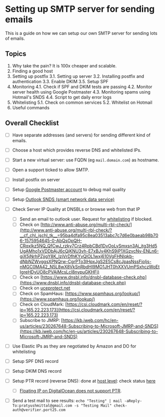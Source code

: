 # Setting up SMTP server for sending emails

This is a guide on how we can setup our own SMTP server for sending lots of emails.


## Topics

1. Why take the pain? It is 100x cheaper and scalable.
2. Finding a good host
3. Setting up postfix
    3.1. Setting up server
    3.2. Installing postfix and authentication
    3.3. Enable DKIM
    3.5. Setup SPF
4. Monitoring
    4.1. Check if SPF and DKIM tests are passing
    4.2. Monitor server health using Google Postmaster
    4.3. Monitoring spams using Hotmail's SNDS
    4.4. Script to get daily error logs
5. Whitelisting
    5.1. Check on common services
    5.2. Whitelist on Hotmail
6. Useful commands


## Overall Checklist
- [ ] Have separate addresses (and servers) for sending different kind of emails.
- [ ] Choose a host which provides reverse DNS and whitelisted IPs.
- [ ] Start a new virtual server: use FQDN (eg `mail.domain.com`) as hostname.
- [ ] Open a support ticked to allow SMTP.
- [ ] Install postfix on server

- [ ]  Setup [Google Postmaster account](https://postmaster.google.com/u/0/dashboards#do=screener.in&st=domainReputation&dr=7) to debug mail quality
- [ ]  Setup [Outlook SNDS (smart network data service)](https://sendersupport.olc.protection.outlook.com/snds/index.aspx?wa=wsignin1.0)
- [ ]  Check Server IP Quality at DNSBLs or browse web from that IP
    - [ ]  Send an email to outlook user. Request for [whitelisting](https://support.microsoft.com/en-us/supportrequestform/8ad563e3-288e-2a61-8122-3ba03d6b8d75) if blocked.
    - [ ]  Check on [http://www.anti-abuse.org/multi-rbl-check/](http://www.anti-abuse.org/multi-rbl-check/?__cf_chl_jschl_tk__=95ba4dfa95c8ea03513abc7c7d6e0baeab98b706-1575954645-0-AbQsOpQH-CRqxIkz5NQ_QfCwJ_rzky7Crz4RpbCBd1DvOoLySmxsn3Aj_itg3Hd5UgAMho1xVDDbAjJ6cQjKNU3vh-E7xBJy4KhS9iP1XGzvcNy-ENLn6-giX5jNrhPZjjgY8K_IzjVrDfhKYvQlOL1wxj610VgFHNIqkb-dNbNZWvggsXPNQrw-CgrPTo3lHpxJgS2E5Cs8cJpasNssFioIjs-nMGC0MA42_N5L8wX8VkSnRbdHI9MO1JHT0hXXVUmPSxhczWoEtIgreHDyUO8cPVAiMcsLcl8nypuGKHFj)
    - [ ]  Check on [https://www.dnsbl.info/dnsbl-database-check.php](https://www.dnsbl.info/dnsbl-database-check.php)
    - [ ]  Check on [uceprotect.net](http://www.uceprotect.net/)
    - [ ]  Check on SpamHaus: [https://www.spamhaus.org/lookup/](https://www.spamhaus.org/lookup/)
    - [ ]  Check on CloudMark: [https://csi.cloudmark.com/en/reset/?ip=165.22.223.173](https://csi.cloudmark.com/en/reset/?ip=165.22.223.173)
    - [ ]  Subscribe to JMRP: [https://kb.iweb.com/hc/en-us/articles/230267648-Subscribing-to-Microsoft-JMRP-and-SNDS](https://kb.iweb.com/hc/en-us/articles/230267648-Subscribing-to-Microsoft-JMRP-and-SNDS)
- [ ]  Use Elastic IPs as they are negotiated by Amazon and DO for whitelisting
- [ ]  Setup SPF DNS record
- [ ]  Setup DKIM DNS record
- [ ]  Setup PTR record (reverse DNS): done at [host level](http://joshua5201.github.io/blog/2015/06/06/setting-up-reverse-dns-ptr-record-in-digitalocean/): check status [here](https://mxtoolbox.com/SuperTool.aspx?action=ptr%3a159.65.157.119&run=toolpage#)
    - [ ]  [Floating IP on DigitalOcean does not support PTR](https://www.digitalocean.com/community/questions/how-do-i-set-the-ptr-for-a-floating-ip).
- [ ]  Send a test mail to see results: `echo "Testing" | mail -aReply-To:pratyushmittal@gmail.com -s "Testing Mail" check-auth@verifier.port25.com`